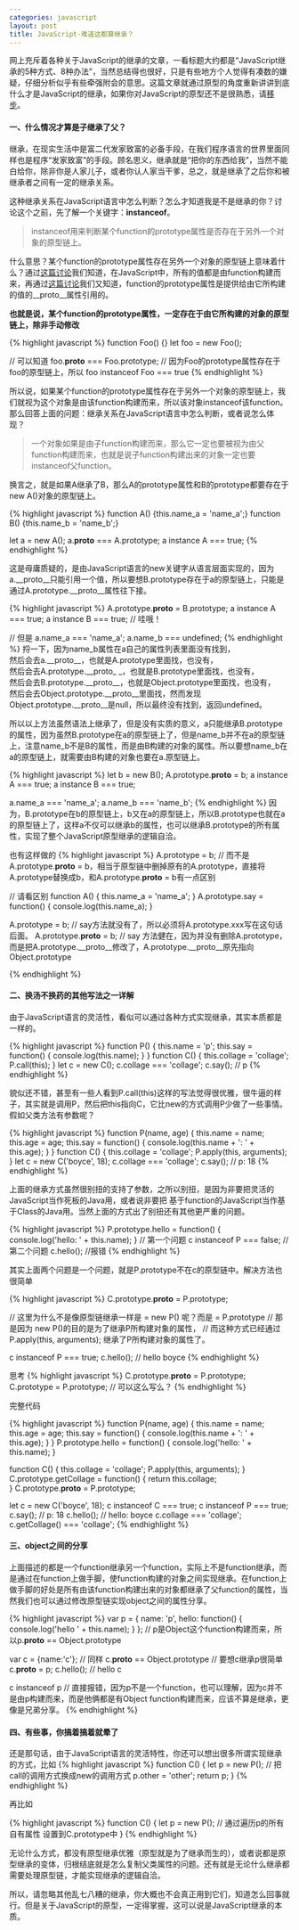 ```yaml
---
categories: javascript
layout: post
title: JavaScript-难道这都算继承？
---
```


网上充斥着各种关于JavaScript的继承的文章，一看标题大约都是“JavaScript继承的5种方式、8种办法”，当然总结得也很好，只是有些地方个人觉得有凑数的嫌疑，仔细分析似乎有些牵强附会的意思。这篇文章就通过原型的角度重新讲讲到底什么才是JavaScript的继承，如果你对JavaScript的原型还不是很熟悉，请[移步](/javascript/2016/09/07/javascript_prototype/)。

#### 一、什么情况才算是子继承了父？
继承，在现实生活中是富二代发家致富的必备手段，在我们程序语言的世界里面同样也是程序“发家致富”的手段。顾名思义，继承就是“把你的东西给我”，当然不能白给你，除非你是人家儿子，或者你认人家当干爹，总之，就是继承了之后你和被继承者之间有一定的继承关系。    

这种继承关系在JavaScript语言中怎么判断？怎么才知道我是不是继承的你？讨论这个之前，先了解一个关键字：**instanceof**。    

> instanceof用来判断某个function的prototype属性是否存在于另外一个对象的原型链上。

什么意思？某个function的prototype属性存在另外一个对象的原型链上意味着什么？通过[这篇讨论](/javascript/2016/09/08/javascript_value/)我们知道，在JavaScript中，所有的值都是由function构建而来，再通过[这篇讨论](/javascript/2016/09/07/javascript_prototype/)我们又知道，function的prototype属性是提供给由它所构建的值的__proto__属性引用的。    

**也就是说，某个function的prototype属性，一定存在于由它所构建的对象的原型链上，除非手动修改**

{% highlight javascript %}
function Foo() {}
let foo = new Foo();

// 可以知道
foo.__proto__ === Foo.prototype; 
// 因为Foo的prototype属性存在于foo的原型链上，所以
foo instanceof Foo  === true
{% endhighlight %}

所以说，如果某个function的prototype属性存在于另外一个对象的原型链上，我们就视为这个对象是由该function构建而来，所以该对象instanceof该function。那么回答上面的问题：继承关系在JavaScript语言中怎么判断，或者说怎么体现？

> 一个对象如果是由子function构建而来，那么它一定也要被视为由父function构建而来，也就是说子function构建出来的对象一定也要 instanceof父function。

换言之，就是如果A继承了B，那么A的prototype属性和B的prototype都要存在于new A()对象的原型链上。

{% highlight javascript %}
function A() {this.name_a = 'name_a';}
function B() {this.name_b = 'name_b';}

let a = new A();
a.__proto__ === A.prototype;
a instance A === true;
{% endhighlight %}

这是毋庸质疑的，是由JavaScript语言的new关键字从语言层面实现的，因为a.__proto__只能引用一个值，所以要想B.prototype存在于a的原型链上，只能是通过A.prototype.__proto__属性往下接。

{% highlight javascript %}
A.prototype.__proto__ = B.prototype;
a instance A === true;
a instance B === true; // 哇哦！

// 但是
a.name_a === 'name_a';
a.name_b === undefined; 
{% endhighlight %}
捋一下，因为name_b属性在a自己的属性列表里面没有找到，    
然后会去a.\_\_proto\_\_，也就是A.prototype里面找，也没有，    
然后会去A.prototype.\_\_proto\_
\_，也就是B.prototype里面找，也没有，    
然后会去B.prototype.\_\_proto\_\_，也就是Object.prototype里面找，也没有，    
然后会去Object.prototype.\_\_proto\_\_里面找，然而发现Object.prototype.\_\_proto\_\_是null，所以最终没有找到，返回undefined。  

所以以上方法虽然语法上继承了，但是没有实质的意义，a只能继承B.prototype的属性，因为虽然B.prototype在a的原型链上了，但是name_b并不在a的原型链上，注意name_b不是B的属性，而是由B构建的对象的属性。所以要想name_b在a的原型链上，就需要由B构建的对象也要在a.原型链上。

{% highlight javascript %}
let b = new B();
A.prototype.__proto__ = b;
a instance A === true;
a instance B === true;

a.name_a === 'name_a';
a.name_b === 'name_b'; 
{% endhighlight %}
因为，B.prototype在b的原型链上，b又在a的原型链上，所以B.prototype也就在a的原型链上了，这样a不仅可以继承b的属性，也可以继承B.prototype的所有属性，实现了整个JavaScript原型继承的逻辑自洽。

也有这样做的
{% highlight javascript %}
A.prototype = b; // 而不是A.prototype.__proto__ = b，相当于原型链中删掉原有的A.prototype，直接将A.prototype替换成b，和A.prototype.__proto__ = b有一点区别

// 请看区别
function A() {
   this.name_a = 'name_a';
}
A.prototype.say = function() {
    console.log(this.name_a);
}

A.prototype = b; // say方法就没有了，所以必须将A.prototype.xxx写在这句话后面。
A.prototype.__proto__ = b; // say 方法健在，因为并没有删除A.prototype，而是把A.prototype.__proto__修改了，A.prototype.__proto__原先指向Object.prototype

{% endhighlight %}

#### 二、换汤不换药的其他写法之一详解
由于JavaScript语言的灵活性，看似可以通过各种方式实现继承，其实本质都是一样的。

{% highlight javascript %}
function P() {
    this.name = 'p';
    this.say = function() {
        console.log(this.name);
    }
}
function C() {
    this.collage = 'collage';
    P.call(this);
}
let c = new C();
c.collage === 'collage';
c.say(); // p
{% endhighlight %}

貌似还不错，甚至有一些人看到P.call(this)这样的写法觉得很优雅，很牛逼的样子，其实就是调用P，然后把this指向C，它比new的方式调用P少做了一些事情。假如父类方法有参数呢？

{% highlight javascript %}
function P(name, age) {
    this.name = name;
    this.age = age;
    this.say = function() {
        console.log(this.name + ': ' + this.age);
    }
}
function C() {
    this.collage = 'collage';
    P.apply(this, arguments);
}
let c = new C('boyce', 18);
c.collage === 'collage';
c.say(); // p: 18
{% endhighlight %}

上面的继承方式虽然很别扭的支持了参数，之所以别扭，是因为非要把灵活的JavaScript当作死板的Java用，或者说非要把
基于function的JavaScript当作基于Class的Java用。当然上面的方式出了别扭还有其他更严重的问题。

{% highlight javascript %}
P.prototype.hello = function() {
    console.log('hello: ' + this.name);
}
// 第一个问题
c instanceof P === false;
// 第二个问题
c.hello(); //报错
{% endhighlight %}

其实上面两个问题是一个问题，就是P.prototype不在c的原型链中。解决方法也很简单

{% highlight javascript %}
C.prototype.__proto__ = P.prototype;

// 这里为什么不是像原型链继承一样是 = new P() 呢？而是 = P.prototype
// 那是因为 new P()的目的是为了继承P所构建对象的属性，
// 而这种方式已经通过P.apply(this, arguments); 继承了P所构建对象的属性了。

c instanceof P === true;
c.hello(); // hello boyce
{% endhighlight %}

思考
{% highlight javascript %}
C.prototype.__proto__ = P.prototype;
C.prototype = P.prototype; // 可以这么写么？
{% endhighlight %}

完整代码

{% highlight javascript %}
function P(name, age) {
    this.name = name;
    this.age = age;
    this.say = function() {
        console.log(this.name + ': ' + this.age);
    }
}
P.prototype.hello = function() {
    console.log('hello: ' + this.name);
}

function C() {
    this.collage = 'collage';
    P.apply(this, arguments);
}
C.prototype.getCollage = function() {
    return this.collage;    
}
C.prototype.__proto__ = P.prototype;

let c = new C('boyce', 18);
c instanceof C === true;
c instanceof P === true;
c.say(); // p: 18
c.hello(); // hello: boyce
c.collage === 'collage';
c.getCollage() === 'collage';
{% endhighlight %}

#### 三、object之间的分享
上面描述的都是一个function继承另一个function，实际上不是function继承，而是通过在function上做手脚，使function构建的对象之间实现继承。在function上做手脚的好处是所有由该function构建出来的对象都继承了父function的属性，当然我们也可以通过修改原型链实现object之间的属性分享。

{% highlight javascript %}
var p = {
    name: 'p', 
    hello: function() {
        console.log('hello ' + this.name);
    }
}; 
// p是Object这个function构建而来，所以p.__proto__ == Object.prototype

var c = {name:'c'}; // 同样 c.__proto__ == Object.prototype
// 要想c继承p很简单
c.__proto__ = p;
c.hello(); // hello c

c instanceof p 
// 直接报错，因为p不是一个function，也可以理解，因为c并不是由p构建而来，而是他俩都是有Object function构建而来，应该不算是继承，更像是兄弟分享。
{% endhighlight %}

#### 四、有些事，你搞着搞着就晕了
还是那句话，由于JavaScript语言的灵活特性，你还可以想出很多所谓实现继承的方式，比如
{% highlight javascript %}
function C() {
    let p = new P(); // 把call的调用方式换成new的调用方式
    p.other = 'other';
    return p;
}
{% endhighlight %}

再比如

{% highlight javascript %}
function C() {
    let p = new P(); 
    // 通过遍历p的所有自有属性 设置到C.prototype中
}
{% endhighlight %}

无论什么方式，都没有原型继承优雅（原型就是为了继承而生的），或者说都是原型继承的变体，归根结底就是怎么复制父类属性的问题。还有就是无论什么继承都需要处理原型链，才能实现继承的逻辑自洽。    

所以，请忽略其他乱七八糟的继承，你大概也不会真正用到它们，知道怎么回事就行。但是关于JavaScript的原型，一定得掌握，这可以说是JavaScript继承的本质。











